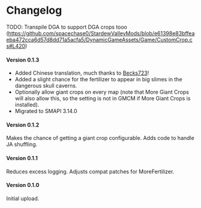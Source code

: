 ﻿Changelog
=============

TODO: Transpile DGA to support DGA crops tooo (https://github.com/spacechase0/StardewValleyMods/blob/e61398e83bffeaeba472cca6d57d8dd71a5acfa5/DynamicGameAssets/Game/CustomCrop.cs#L420)

#### Version 0.1.3

* Added Chinese translation, much thanks to [Becks723](https://github.com/Becks723)!
* Added a slight chance for the fertilizer to appear in big slimes in the dangerous skull caverns.
* Optionally allow giant crops on every map (note that More Giant Crops will also allow this, so the setting is not in GMCM if More Giant Crops is installed).
* Migrated to SMAPI 3.14.0

#### Version 0.1.2
Makes the chance of getting a giant crop configurable. Adds code to handle JA shuffling.

#### Version 0.1.1
Reduces excess logging. Adjusts compat patches for MoreFertilizer.

#### Version 0.1.0

Initial upload.
